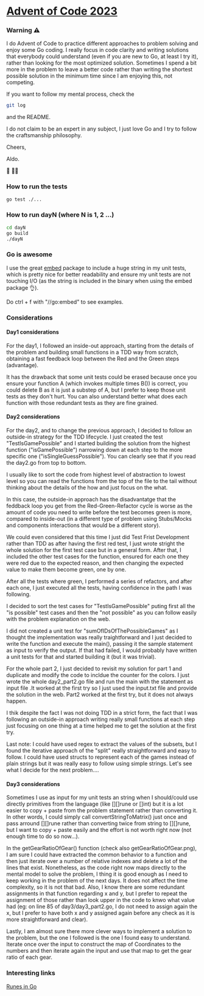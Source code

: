 # [Advent of Code 2023](https://adventofcode.com/2023)

### Warning ⚠ 
I do Advent of Code to practice different approaches to problem solving and enjoy some Go coding. I really focus in code clarity and writing solutions that everybody could understand (even if you are new to Go, at least I try it), rather than looking for the most optimized solution. Sometimes I spend a bit more in the problem to leave a better code rather than writing the shortest possible solution in the minimum time since I am enjoying this, not competing.

If you want to follow my mental process, check the 
```sh
git log
```
and the README.

I do not claim to be an expert in any subject, I just love Go and I try to follow the craftsmanship philosophy.

Cheers, 

Aldo. 

🙂 👨‍💻 

### How to run the tests
```sh
go test ./...
```

### How to run dayN (where N is 1, 2 ...)
```sh
cd dayN
go build
./dayN
```

### Go is awesome
I use the great [embed](https://pkg.go.dev/embed) package to include a huge string in my unit tests, which is pretty nice for better readability and ensure my unit tests are not touching I/O (as the string is included in the binary when using the embed package 👌).

Do ctrl + f with "//go:embed" to see examples.

### Considerations
#### Day1 considerations
For the day1, I followed an inside-out approach, starting from the details of the problem and building small functions in a TDD way from scratch, obtaining a fast feedback loop between the Red and the Green steps (advantage). 

It has the drawback that some unit tests could be erased because once you ensure your function A (which invokes multiple times B()) is correct, you could delete B as it is just a substep of A, but I prefer to keep those unit tests as they don't hurt. You can also understand better what does each function with those redundant tests as they are fine grained. 


#### Day2 considerations
For the day2, and to change the previous approach, I decided to follow an outside-in strategy for the TDD lifecycle. I just created the test "TestIsGamePossible" and I started building the solution from the highest function ("isGamePossible") narrowing down at each step to the more specific one ("isSingleGuessPossible"). You can clearly see that if you read the day2.go from top to bottom.

I usually like to sort the code from highest level of abstraction to lowest level so you can read the functions from the top of the file to the tail without thinking about the details of the how and just focus on the what.

In this case, the outside-in approach has the disadvantatge that the feddback loop you get from the Red-Green-Refactor cycle is worse as the amount of code you need to write before the test becomes green is more, compared to inside-out (in a different type of problem using Stubs/Mocks and components interactions that would be a different story). 

We could even considered that this time I just did Test Frist Development rather than TDD as after having the first red test, I just wrote stright the whole solution for the first test case but in a general form. After that, I included the other test cases for the function, ensured for each one they were red due to the expected reason, and then changing the expected value to make them become green, one by one.

After all the tests where green, I performed a series of refactors, and after each one, I just executed all the tests, having confidence in the path I was following.

I decided to sort the test cases for "TestIsGamePossible" puting first all the "is possible" test cases and then the "not possible" as you can follow easily with the problem explanation on the web.

I did not created a unit test for "sumOfIDsOfThePossibleGames" as I thought the implementation was really traightforward and I just decided to write the function and execute the main(), passing it the sample statement as input to verify the output. If that had failed, I would probably have written a unit tests for that and started building it (but it was trivial).

For the whole part 2, I just decided to revisit my solution for part 1 and duplicate and modify the code to incldue the counter for the colors. I just wrote the whole day2_part2.go file and run the main with the statement as input file .It worked at the first try so I just used the input.txt file and provide the solution in the web. Part2 worked at the first try, but it does not always happen.

I thik despite the fact I was not doing TDD in a strict form, the fact that I was following an outside-in approach writing really small functions at each step just focusing on one thing at a time helped me to get the solution at the first try. 

Last note: I could have used regex to extract the values of the subsets, but I found the iterative approach of the "split" really straightforward and easy to follow. I could have used structs to represent each of the games instead of plain strings but it was really easy to follow using simple strings. Let's see what I decide for the next problem....

#### Day3 considerations
Sometimes I use as input for my unit tests an string when I should/could use directly primitives from the language (like [][]rune or []int) but it is a lot easier to copy + paste from the problem statement rather than converting it. In other words, I could simply call convertStringToMatrix() just once and pass arround [][]rune rather than converting twice from string to [][]rune, but I want to copy + paste easily and the effort is not worth right now (not enough time to do so now...).

In the getGearRatioOfGear() function (check also getGearRatioOfGear.png), I am sure I could have extracted the common behavior to a function and then just iterate over a number of relative indexes and delete a lot of the lines that exist. Nonetheless, as the code right now maps directly to the mental model to solve the problem, I thing it is good enough as I need to keep working in the problem of the next days. It does not affect the time complexity, so it is not that bad. Also, I know there are some redundant assignments in that function regarding x and y, but I prefer to repeat the assignment of those rather than look upper in the code to knwo what value had (eg: on line 85 of day3/day3_part2.go, I do not need to assign again the x, but I prefer to have both x and y assigned again before any check as it is more straightforward and clear).

Lastly, I am almost sure there more clever ways to implement a solution to the problem, but the one I followed is the one I found easy to understand. Iterate once over the input to construct the map of Coordinates to the numbers and then iterate again the input and use that map to get the gear ratio of each gear.

### Interesting links
[Runes in Go](https://exercism.org/tracks/go/concepts/runes)